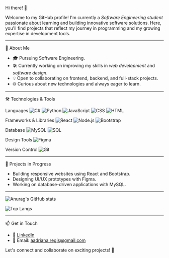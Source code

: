 Hi there! 👋

Welcome to my GitHub profile! I'm currently a *Software Engineering student* passionate 
about learning and building innovative software solutions. Here, you'll find projects that 
reflect my journey in programming and my growing expertise in development tools.

---

🌱 About Me
- 🎓 Pursuing Software Engineering.
- 🛠️ Currently working on improving my skills in *web development* and *software design*.
- 💡 Open to collaborating on frontend, backend, and full-stack projects.
- 🌐 Curious about new technologies and always eager to learn.

---

 🛠️ Technologies & Tools

Languages
![C#](https://img.shields.io/badge/C%23-239120?style=for-the-badge&logo=csharp&logoColor=white)
![Python](https://img.shields.io/badge/Python-3776AB?style=for-the-badge&logo=python&logoColor=white)
![JavaScript](https://img.shields.io/badge/JavaScript-F7DF1E?style=for-the-badge&logo=javascript&logoColor=black)
![CSS](https://img.shields.io/badge/CSS-1572B6?style=for-the-badge&logo=css3&logoColor=white)
![HTML](https://img.shields.io/badge/HTML-E34F26?style=for-the-badge&logo=html5&logoColor=white)

Frameworks & Libraries
![React](https://img.shields.io/badge/React-61DAFB?style=for-the-badge&logo=react&logoColor=black)
![Node.js](https://img.shields.io/badge/Node.js-339933?style=for-the-badge&logo=nodedotjs&logoColor=white)
![Bootstrap](https://img.shields.io/badge/Bootstrap-7952B3?style=for-the-badge&logo=bootstrap&logoColor=white)

Database
![MySQL](https://img.shields.io/badge/MySQL-4479A1?style=for-the-badge&logo=mysql&logoColor=white)
![SQL](https://img.shields.io/badge/SQL-CC2927?style=for-the-badge&logo=microsoft-sql-server&logoColor=white)

Design Tools
![Figma](https://img.shields.io/badge/Figma-F24E1E?style=for-the-badge&logo=figma&logoColor=white)

Version Control
![Git](https://img.shields.io/badge/Git-F05032?style=for-the-badge&logo=git&logoColor=white)

---

 🚀 Projects in Progress
- Building responsive websites using React and Bootstrap.
- Designing UI/UX prototypes with Figma.
- Working on database-driven applications with MySQL.

---


![Anurag's GitHub stats](https://github-readme-stats.vercel.app/api?username=Adriregis_icons=true&theme=dracula)


![Top Langs](https://github-readme-stats.vercel.app/api/top-langs/?username=Adriregis&layout=compact)

---

📫 Get in Touch
- 💼 [LinkedIn]([www.linkedin.com/in/adriana-regis-713692321])
- 📧 Email: aadriana.regis@gmail.com



Let's connect and collaborate on exciting projects! 🚀
